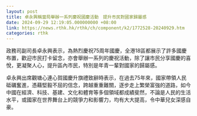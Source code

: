```yaml
---
layout: post
title: 卓永興稱當局舉辦一系列慶祝國慶活動　提升市民對國家歸屬感
date: 2024-09-29 12:19:05.000000000 +08:00
link: https://news.rthk.hk/rthk/ch/component/k2/1772528-20240929.htm
categories: rthk
---
```


政務司副司長卓永興表示，為熱烈慶祝75周年國慶，全港18區都展示了許多國慶布置，歡迎市民打卡留念，亦會舉辦一系列的慶祝活動，除了讓市民分享國慶的喜悅，更凝聚人心，提升區內市民，特別是年青一輩對國家的歸屬感。

卓永興出席觀塘心連心賀國慶升旗禮致辭時表示，在過去75年來，國家帶領人民砥礪奮進，憑藉堅毅不屈的信念，跨越重重難關，逐步走上繁榮富強的道路，如今中國在經濟、科技、基建、文化和體育等多個領域都成績斐然，不論是人民的生活水平，或國家在世界舞台上的競爭力和影響力，均有大大提高，令中華兒女深感自豪。
